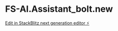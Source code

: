 # FS-AI.Assistant_bolt.new

[Edit in StackBlitz next generation editor ⚡️](https://stackblitz.com/~/github.com/bryansparks/FS-AI.Assistant_bolt.new)